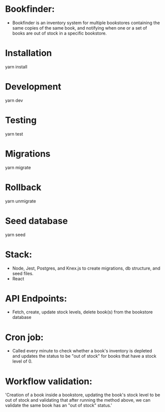 # Bookfinder:

- Bookfinder is an inventory system for multiple bookstores containing the same copies of the same book, and notifying when one or a set of books are out of stock in a specific bookstore.

# Installation

yarn install

# Development

yarn dev

# Testing

yarn test

# Migrations

yarn migrate

# Rollback

yarn unmigrate

# Seed database

yarn seed

# Stack:

- Node, Jest, Postgres, and Knex.js to create migrations, db structure, and seed files. 
- React 

# API Endpoints:

- Fetch, create, update stock levels, delete book(s) from the bookstore database

# Cron job:

- Called every minute to check whether a book's inventory is depleted and updates the status to be "out of stock" for books that have a stock level of 0.

# Workflow validation:

'Creation of a book inside a bookstore, updating the book's stock level to be out of stock and validating that after running the method above, we can validate the same book has an "out of stock" status.'
